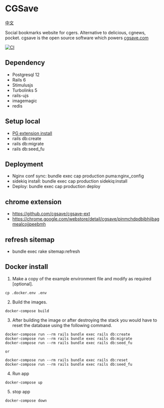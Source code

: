 # CGSave

[中文](https://github.com/cgsave/cgsave/blob/master/README_cn.md)

Social bookmarks website for cgers. Alternative to delicious, cgnews, pocket. 
cgsave is the open source software which powers [cgsave.com](https://cgsave.com)

[![CI](https://github.com/cgsave/cgsave/workflows/CI/badge.svg)](https://github.com/cgsave/cgsave/actions)

## Dependency

* Postgresql 12
* Rails 6
* Stimulusjs 
* Turbolinks 5
* rails-ujs
* imagemagic
* redis


## Setup local

* [PG extension install](https://github.com/cgsave/cgsave/blob/master/pg_extension.md)
* rails db:create
* rails db:migrate
* rails db:seed_fu

## Deployment

* Nginx conf sync: bundle exec cap production puma:nginx_config 
* sidekiq install: bundle exec cap production sidekiq:install
* Deploy: bundle exec cap production deploy


## chrome extension

* https://github.com/cgsave/cgsave-ext
* https://chrome.google.com/webstore/detail/cgsave/pinmchdpdbjbhijbagmealcojjpeebmh

## refresh sitemap

* bundle exec rake sitemap:refresh


## Docker install

1. Make a copy of the example environment file and modify as required [optional].

```
cp .docker.env .env
```

2. Build the images.

```
docker-compose build
```

3. After building the image or after destroying the stack you would have to reset the database using the following command.

```
docker-compose run --rm rails bundle exec rails db:create
docker-compose run --rm rails bundle exec rails db:migrate
docker-compose run --rm rails bundle exec rails db:seed_fu

or 

docker-compose run --rm rails bundle exec rails db:reset
docker-compose run --rm rails bundle exec rails db:seed_fu
```

4. Run app

```
docker-compose up
```

5. stop app

```
docker-compose down
```